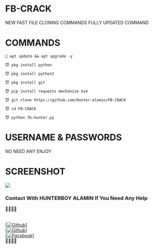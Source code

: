 # FB-CRACK

NEW FAST FILE CLONING COMMANDS FULLY UPDATED COMMAND

# COMMANDS
````
👿 apt update && apt upgrade -y

😈 pkg install python

😈 pkg install python2

😈 pkg install git

😈 pip install requests mechanize bs4

😈 git clone https://github.com/Hunter-alamin/FB-CRACK

😈 cd FB-CRACK

😈 python fb-hunter.py

````

# USERNAME & PASSWORDS 
NO NEED ANY ENJOY

# SCREENSHOT
![](https://l.top4top.io/p_2126i6dqn0.jpg)



### Contact With HUNTERBOY ALAMIN If You Need Any Help
<b>🔰🔰🔰🔰</b> </br></b></br> <br>[[![Github](https://img.shields.io/badge/Github-[HUNTERBOY_ALAMIN]-blue?style=flat-square&logo=GITHUBlogoColor=blue&labelColor=blue)](https://github.com/DevillHunter)] <br> [[![Github](https://img.shields.io/badge/TELEGRAM-[HUNTERBOY_ALAMIN]-red?style=flat-square&logo=TELEGRAMlogoColor=red&labelColor=cyan)](https://t.me/alamin123khan)]<br> [_[![Facebook](https://img.shields.io/badge/Facebook-HUNTERBOY_ALAMIN]-yellow?style=flat-square&logo=facebooklogoColor=green&labelColor=red)](https://www.facebook.com/alaminkhan.60)_]<br><b>🔰🔰🔰🔰
